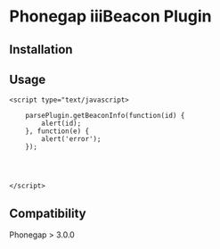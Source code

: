 Phonegap iiiBeacon Plugin
=========================


Installation
------------


Usage
-----
```
<script type="text/javascript>
  
	parsePlugin.getBeaconInfo(function(id) {
		alert(id);
	}, function(e) {
		alert('error');
	});
	

	

</script>
```

Compatibility
-------------
Phonegap > 3.0.0
